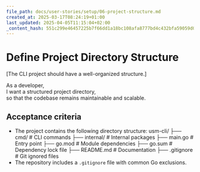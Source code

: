 ```yaml
---
file_path: docs/user-stories/setup/06-project-structure.md
created_at: 2025-03-17T08:24:19+01:00
last_updated: 2025-04-05T11:15:04+02:00
_content_hash: 551c299e46457225b7f66dd1a18bc108afa8777bd4c432bfa59059d02c04cf9e
---
```


# Define Project Directory Structure
[The CLI project should have a well-organized structure.]

As a developer,  
I want a structured project directory,  
so that the codebase remains maintainable and scalable.

## Acceptance criteria

- The project contains the following directory structure:
usm-cli/ 
├── cmd/ # CLI commands 
├── internal/ # Internal packages 
├── main.go # Entry point 
├── go.mod # Module dependencies 
├── go.sum # Dependency lock file 
├── README.md # Documentation 
├── .gitignore # Git ignored files
- The repository includes a `.gitignore` file with common Go exclusions.
